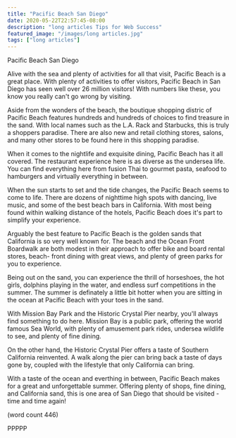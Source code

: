 ```yaml
---
title: "Pacific Beach San Diego"
date: 2020-05-22T22:57:45-08:00
description: "long articles Tips for Web Success"
featured_image: "/images/long articles.jpg"
tags: ["long articles"]
---
```


Pacific Beach San Diego

Alive with the sea and plenty of activities for all
that visit, Pacific Beach is a great place.  With plenty
of activities to offer visitors, Pacific Beach in San
Diego has seen well over 26 million visitors!  With
numbers like these, you know you really can't go wrong
by visiting.

Aside from the wonders of the beach, the boutique 
shopping distric of Pacific Beach features hundreds and
hundreds of choices to find treasure in the sand.  With
local names such as the L.A. Rack and Starbucks, this is
truly a shoppers paradise.  There are also new and retail
clothing stores, salons, and many other stores to be 
found here in this shopping paradise.  

When it comes to the nightlife and exquisite dining, 
Pacific Beach has it all covered.  The restaurant experience
here is as diverse as the undersea life.  You can find
everything here from fusion Thai to gourmet pasta, seafood
to hamburgers and virtually everything in between.  

When the sun starts to set and the tide changes, the 
Pacific Beach seems to come to life.  There are dozens of
nighttime high spots with dancing, live music, and some of
the best beach bars in California.  With most being found
within walking distance of the hotels, Pacific Beach does
it's part to simplify your experience.

Arguably the best feature to Pacific Beach is the golden
sands that California is so very well known for.  The beach
and the Ocean Front Boardwalk are both modest in their 
approach to offer bike and board rental stores, beach-
front dining with great views, and plenty of green
parks for you to experience.

Being out on the sand, you can experience the thrill of
horseshoes, the hot girls, dolphins playing in the water, 
and endless surf competitions in the summer.  The summer
is definately a little bit hotter when you are sitting in 
the ocean at Pacific Beach with your toes in the sand.

With Mission Bay Park and the Historic Crystal Pier nearby,
you'll always find something to do here.  Mission Bay is a
public park, offering the world famous Sea World, with 
plenty of amusement park rides, undersea wildlife to see,
and plenty of fine dining.

On the other hand, the Historic Crystal Pier offers a
taste of Southern California reinvented.  A walk along
the pier can bring back a taste of days gone by, coupled
with the lifestyle that only California can bring.

With a taste of the ocean and everthing in between, Pacific
Beach makes for a great and unforgettable summer.  Offering
plenty of shops, fine dining, and California sand, this is
one area of San Diego that should be visited - time and 
time again!

(word count 446)

PPPPP

